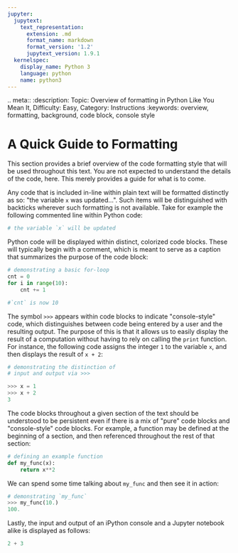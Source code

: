 ```yaml
---
jupyter:
  jupytext:
    text_representation:
      extension: .md
      format_name: markdown
      format_version: '1.2'
      jupytext_version: 1.9.1
  kernelspec:
    display_name: Python 3
    language: python
    name: python3
---
```


<!-- #raw raw_mimetype="text/restructuredtext" -->
.. meta::
   :description: Topic: Overview of formatting in Python Like You Mean It, Difficulty: Easy, Category: Instructions
   :keywords: overview, formatting, background, code block, console style
<!-- #endraw -->

<!-- #region -->
# A Quick Guide to Formatting
This section provides a brief overview of the code formatting style that will be used throughout this text. You are not expected to understand the details of the code, here. This merely provides a guide for what is to come. 

Any code that is included in-line within plain text will be formatted distinctly as so: "the variable `x` was updated...". Such items will be distinguished with backticks wherever such formatting is not available. Take for example the following commented line within Python code:

```python
# the variable `x` will be updated
```

Python code will be displayed within distinct, colorized code blocks. These will typically begin with a comment, which is meant to serve as a caption that summarizes the purpose of the code block:

```python
# demonstrating a basic for-loop
cnt = 0
for i in range(10):
    cnt += 1

#`cnt` is now 10
```

The symbol `>>>` appears within code blocks to indicate "console-style" code, which distinguishes between code being entered by a user and the resulting output. The purpose of this is that it allows us to easily display the result of a computation without having to rely on calling the `print` function. For instance, the following code assigns the integer `1` to the variable `x`, and then displays the result of `x + 2`:

```python
# demonstrating the distinction of
# input and output via >>>

>>> x = 1
>>> x + 2
3
```

The code blocks throughout a given section of the text should be understood to be persistent even if there is a mix of "pure" code blocks and "console-style" code blocks. For example, a function may be defined at the beginning of a section, and then referenced throughout the rest of that section:
```python
# defining an example function
def my_func(x):
    return x**2
```

We can spend some time talking about `my_func` and then see it in action:
```python
# demonstrating `my_func`
>>> my_func(10.)
100.
```

Lastly, the input and output of an iPython console and a Jupyter notebook alike is displayed as follows:
<!-- #endregion -->

```python
2 + 3
```
